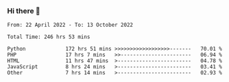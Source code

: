 ### Hi there 👋

<!--START_SECTION:waka-->

```text
From: 22 April 2022 - To: 13 October 2022

Total Time: 246 hrs 53 mins

Python             172 hrs 51 mins >>>>>>>>>>>>>>>>>>-------   70.01 %
PHP                17 hrs 7 mins   >>-----------------------   06.94 %
HTML               11 hrs 47 mins  >------------------------   04.78 %
JavaScript         8 hrs 24 mins   >------------------------   03.41 %
Other              7 hrs 14 mins   >------------------------   02.93 %
```

<!--END_SECTION:waka-->

<!--
**umarfarouk98/umarfarouk98** is a ✨ _special_ ✨ repository because its `README.md` (this file) appears on your GitHub profile.

Here are some ideas to get you started:

- 🔭 I’m currently working on ...
- 🌱 I’m currently learning ...
- 👯 I’m looking to collaborate on ...
- 🤔 I’m looking for help with ...
- 💬 Ask me about ...
- 📫 How to reach me: ...
- 😄 Pronouns: ...
- ⚡ Fun fact: ...
-->
